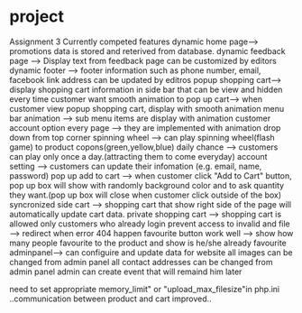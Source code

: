 project
=======

Assignment 3 
Currently competed features
dynamic home page--> promotions data is stored and reterived from database.
dynamic feedback page --> Display text from feedback page can be customized by editors
dynamic footer --> footer information such as phone number, email, facebook link address can be updated by editros
popup shopping cart--> display shopping cart information in side bar that can be view and hidden every time customer want
smooth animation to pop up cart--> when customer view popup shopping cart, display with smooth animation
menu bar animation --> sub menu items are display with animation
customer account option every page --> they are implemented with animation drop down from top corner
spinning wheel --> can play spinning wheel(flash game) to product copons(green,yellow,blue)
daily chance --> customers can play only once a day.(attracting them to come everyday)
account setting --> customers can update their infomation (e.g. email, name, password)
pop up add to cart --> when customer click "Add to Cart" button, pop up box will show with randomly background color and to ask quantity they want.(pop up box will close when customer click outside of the box)
syncronized side cart --> shopping cart that show right side of the page will automatically update cart data.
private shopping cart --> shopping cart is allowed only customers who already login
prevent access to invalid  and file --> redirect when error 404 happen
favourite button work well --> show how many people favourite to the product and show is he/she already favourite
adminpanel--> can configuire and update data for website
all images can be changed from admin panel
all contact addresses can be changed from admin panel
admin can create event that will remaind him later

need to set appropriate memory_limit" or "upload_max_filesize"in php.ini
..communication between product and cart improved..